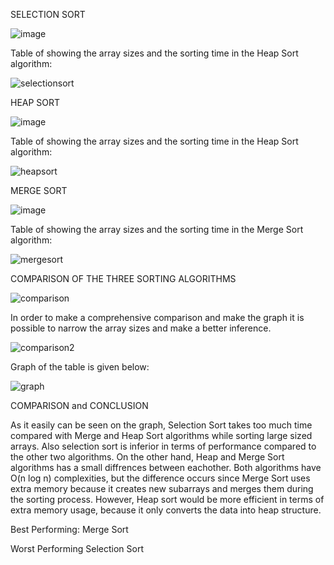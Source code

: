 SELECTION SORT


![image](https://github.com/nartankaplan/Sorting-Algorithms/assets/162456788/e3f8e4f6-c5f4-4925-a153-bc9a98c82694)


Table of showing the array sizes and the sorting time in the Heap Sort algorithm:


![selectionsort](https://github.com/nartankaplan/Sorting-Algorithms/assets/162456788/a650f664-fac9-4344-9989-9ef44b2092ba)


HEAP SORT


![image](https://github.com/nartankaplan/Sorting-Algorithms/assets/162456788/20adc9d4-a16e-4e40-babb-dc35a438391a)


Table of showing the array sizes and the sorting time in the Heap Sort algorithm: 


![heapsort](https://github.com/nartankaplan/Sorting-Algorithms/assets/162456788/5d93e894-e157-4975-8efc-e388f4104ed7)


MERGE SORT


![image](https://github.com/nartankaplan/Sorting-Algorithms/assets/162456788/cd0cbf44-210d-42c1-84df-a2a0c5ddde3e)


Table of showing the array sizes and the sorting time in the Merge Sort algorithm: 


![mergesort](https://github.com/nartankaplan/Sorting-Algorithms/assets/162456788/0a97a6c3-f16f-4087-9565-6a08c303d957)


COMPARISON OF THE THREE SORTING ALGORITHMS


![comparison](https://github.com/nartankaplan/Sorting-Algorithms/assets/162456788/00b16257-53e3-450a-a307-8e19ba86401b)


In order to make a comprehensive comparison and make the graph it is possible to narrow the array 
sizes and make a better inference.


![comparison2](https://github.com/nartankaplan/Sorting-Algorithms/assets/162456788/5e6d6fd3-439f-43db-b637-057f84687264)


Graph of the table is given below:

![graph](https://github.com/nartankaplan/Sorting-Algorithms/assets/162456788/c374441a-0eb8-4767-a2cd-5ce8a0207595)


COMPARISON and CONCLUSION


As it easily can be seen on the graph, Selection Sort takes too much time compared with Merge and Heap Sort algorithms while sorting large sized arrays. Also selection sort is inferior in terms of performance compared to the other two algorithms. On the other hand, Heap and Merge Sort algorithms has a small diffrences between eachother. Both algorithms have O(n log n) complexities, but the difference occurs since Merge Sort uses extra memory because it creates new subarrays and merges them during the sorting process. However, Heap sort would be more efficient in terms of extra memory usage, because it only converts the data into heap structure.

Best Performing: Merge Sort


Worst Performing Selection Sort



